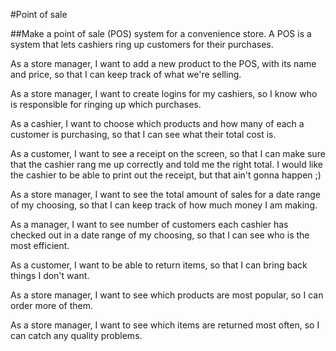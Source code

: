 #Point of sale

##Make a point of sale (POS) system for a convenience store. A POS is a system that lets cashiers ring up customers for their purchases.

<!-- done -->
As a store manager, I want to add a new product to the POS, with its name and price, so that I can keep track of what we're selling.

<!-- working on  -->
As a store manager, I want to create logins for my cashiers, so I know who is responsible for ringing up which purchases.

<!-- not done -->
As a cashier, I want to choose which products and how many of each a customer is purchasing, so that I can see what their total cost is.

As a customer, I want to see a receipt on the screen, so that I can make sure that the cashier rang me up correctly and told me the right total. I would like the cashier to be able to print out the receipt, but that ain't gonna happen ;)

As a store manager, I want to see the total amount of sales for a date range of my choosing, so that I can keep track of how much money I am making.

As a manager, I want to see number of customers each cashier has checked out in a date range of my choosing, so that I can see who is the most efficient.

As a customer, I want to be able to return items, so that I can bring back things I don't want.

As a store manager, I want to see which products are most popular, so I can order more of them.

As a store manager, I want to see which items are returned most often, so I can catch any quality problems.
